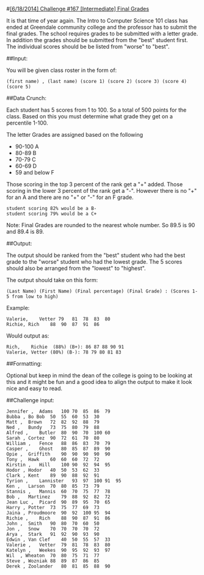 #[[6/18/2014] Challenge #167 [Intermediate] Final Grades](http://www.reddit.com/r/dailyprogrammer/comments/28gq9b/6182014_challenge_167_intermediate_final_grades/)

It is that time of year again. The Intro to Computer Science 101 class has ended at Greendale community college and the professor has to submit the final grades. The school requires grades to be submitted with a letter grade. In addition the grades should be submitted from the "best" student first. The individual scores should be be listed from "worse" to "best".

##Input:

You will be given class roster in the form of:

    (first name) , (last name) (score 1) (score 2) (score 3) (score 4) (score 5)

##Data Crunch:

Each student has 5 scores from 1 to 100. So a total of 500 points for the class.
Based on this you must determine what grade they get on a percentile 1-100. 

The letter Grades are assigned based on the following

* 90-100 A
* 80-89 B
* 70-79 C
* 60-69 D
* 59 and below F

Those scoring in the top 3 percent of the rank get a "+" added. Those scoring in the lower 3 percent of the rank get a "-". However there is no "+" for an A and there are no "+" or "-" for an F grade.

    student scoring 82% would be a B-
    student scoring 79% would be a C+


Note: Final Grades are rounded to the nearest whole number. So 89.5 is 90 and 89.4 is 89.

##Output:

The output should be ranked from the "best" student who had the best grade to the "worse" student who had the lowest grade. The 5 scores should also be arranged from the "lowest" to "highest".


The output should take on this form:

    (Last Name) (First Name) (Final percentage) (Final Grade) : (Scores 1-5 from low to high)

Example:

    Valerie,	Vetter 79	81	78	83	80
    Richie,	Rich	88	90	87	91	86

Would output as:

    Rich,    Richie  (88%) (B+): 86 87 88 90 91
    Valerie, Vetter (80%) (B-): 78 79 80 81 83 

##Formatting:

Optional but keep in mind the dean of the college is going to be looking at this and it might be fun and a good idea to align the output to make it look nice and easy to read.

##Challenge input:

    Jennifer ,	Adams	100	70	85	86	79
    Bubba ,	Bo Bob	50	55	60	53	30
    Matt ,	Brown	72	82	92	88	79
    Ned ,	Bundy	73	75	80	79	88
    Alfred ,	Butler	80	90	70	100	60
    Sarah ,	Cortez	90	72	61	70	80
    William ,	Fence	88	86	83	70	79
    Casper ,	Ghost	80	85	87	89	90
    Opie ,	Griffith	90	90	90	90	90
    Tony ,	Hawk	60	60	60	72	72
    Kirstin ,	Hill	100	90	92	94	95
    Hodor ,	Hodor	40	50	53	62	33
    Clark ,	Kent	89	90	88	92	91
    Tyrion ,	Lannister	93	97	100	91	95
    Ken ,	Larson	70	80	85	73	79
    Stannis ,	Mannis	60	70	75	77	78
    Bob ,	Martinez	79	88	92	82	72
    Jean Luc ,	Picard	90	89	95	70	65
    Harry ,	Potter	73	75	77	69	73
    Jaina ,	Proudmoore	90	92	100	95	94
    Richie ,	Rich	88	90	87	91	86
    John ,	Smith	90	80	70	60	50
    Jon ,	Snow	70	70	70	70	72
    Arya ,	Stark	91	92	90	93	90
    Edwin ,	Van Clef	40	50	55	57	33
    Valerie ,	Vetter	79	81	78	83	80
    Katelyn ,	Weekes	90	95	92	93	97
    Wil	 , Wheaton	70	80	75	71	77
    Steve ,	Wozniak	88	89	87	86	85
    Derek ,	Zoolander	80	81	85	88	90
